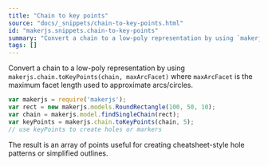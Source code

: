 ```yaml
---
title: "Chain to key points"
source: "docs/_snippets/chain-to-key-points.html"
id: "makerjs.snippets.chain-to-key-points"
summary: "Convert a chain to a low-poly representation by using `makerjs.chain.toKeyPoints(chain, maxArcFacet)` where `maxArcFacet` is the maximum facet length used to approximate arcs/circles."
tags: []
---
```

Convert a chain to a low-poly representation by using `makerjs.chain.toKeyPoints(chain, maxArcFacet)` where `maxArcFacet` is the maximum facet length used to approximate arcs/circles.

```javascript
var makerjs = require('makerjs');
var rect = new makerjs.models.RoundRectangle(100, 50, 10);
var chain = makerjs.model.findSingleChain(rect);
var keyPoints = makerjs.chain.toKeyPoints(chain, 5);
// use keyPoints to create holes or markers
```

The result is an array of points useful for creating cheatsheet-style hole patterns or simplified outlines.